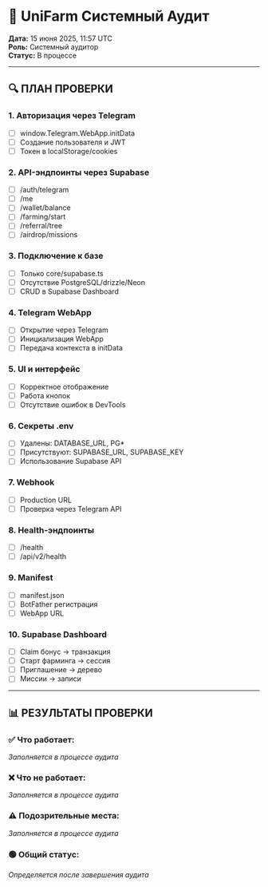 # 📌 UniFarm Системный Аудит

**Дата:** 15 июня 2025, 11:57 UTC  
**Роль:** Системный аудитор  
**Статус:** В процессе

---

## 🔍 ПЛАН ПРОВЕРКИ

### 1. Авторизация через Telegram
- [ ] window.Telegram.WebApp.initData
- [ ] Создание пользователя и JWT
- [ ] Токен в localStorage/cookies

### 2. API-эндпоинты через Supabase
- [ ] /auth/telegram
- [ ] /me
- [ ] /wallet/balance
- [ ] /farming/start
- [ ] /referral/tree
- [ ] /airdrop/missions

### 3. Подключение к базе
- [ ] Только core/supabase.ts
- [ ] Отсутствие PostgreSQL/drizzle/Neon
- [ ] CRUD в Supabase Dashboard

### 4. Telegram WebApp
- [ ] Открытие через Telegram
- [ ] Инициализация WebApp
- [ ] Передача контекста в initData

### 5. UI и интерфейс
- [ ] Корректное отображение
- [ ] Работа кнопок
- [ ] Отсутствие ошибок в DevTools

### 6. Секреты .env
- [ ] Удалены: DATABASE_URL, PG*
- [ ] Присутствуют: SUPABASE_URL, SUPABASE_KEY
- [ ] Использование Supabase API

### 7. Webhook
- [ ] Production URL
- [ ] Проверка через Telegram API

### 8. Health-эндпоинты
- [ ] /health
- [ ] /api/v2/health

### 9. Manifest
- [ ] manifest.json
- [ ] BotFather регистрация
- [ ] WebApp URL

### 10. Supabase Dashboard
- [ ] Claim бонус → транзакция
- [ ] Старт фарминга → сессия
- [ ] Приглашение → дерево
- [ ] Миссии → записи

---

## 📊 РЕЗУЛЬТАТЫ ПРОВЕРКИ

### ✅ Что работает:
_Заполняется в процессе аудита_

### ❌ Что не работает:
_Заполняется в процессе аудита_

### ⚠️ Подозрительные места:
_Заполняется в процессе аудита_

### 🟢 Общий статус:
_Определяется после завершения аудита_